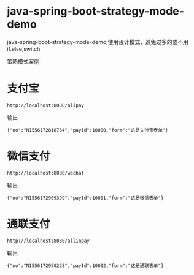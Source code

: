 # java-spring-boot-strategy-mode-demo
java-spring-boot-strategy-mode-demo,使用设计模式，避免过多的或不用if.else,switch

策略模式案例


# 支付宝
```SHELL
http://localhost:8080/alipay
```
输出
```SHELL
{"no":"N1556172818764","payId":10000,"form":"这是支付宝表单"}
```


# 微信支付
```SHELL
http://localhost:8080/wechat
```
输出
```SHELL
{"no":"N1556172909399","payId":10001,"form":"这是微信表单"}
```

# 通联支付
```SHELL
http://localhost:8080/allinpay
```
输出
```SHELL
{"no":"N1556172950228","payId":10002,"form":"这是通联表单"}
```
